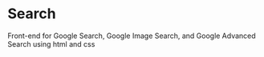 # Search
Front-end for Google Search, Google Image Search, and Google Advanced Search using html and css
